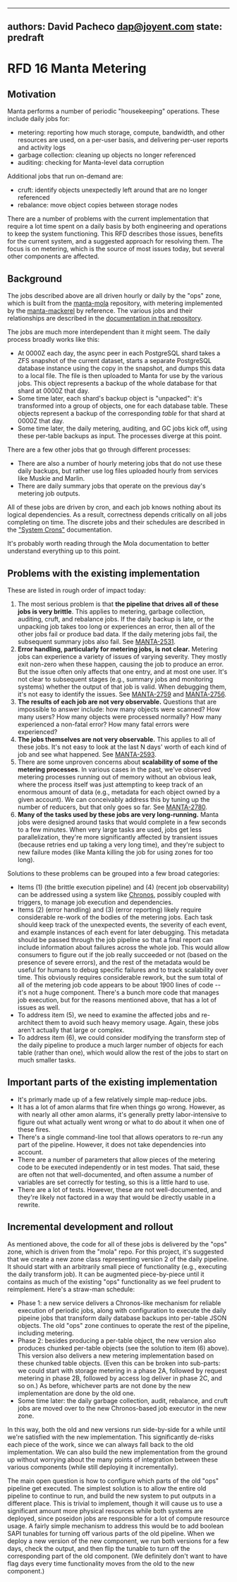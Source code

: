 ----
authors: David Pacheco <dap@joyent.com>
state: predraft
----

<!--
    This Source Code Form is subject to the terms of the Mozilla Public
    License, v. 2.0. If a copy of the MPL was not distributed with this
    file, You can obtain one at http://mozilla.org/MPL/2.0/.
-->

<!--
    Copyright 2015 Joyent, Inc.
-->

# RFD 16 Manta Metering

## Motivation

Manta performs a number of periodic "housekeeping" operations.  These include
daily jobs for:

* metering: reporting how much storage, compute, bandwidth, and other resources
  are used, on a per-user basis, and delivering per-user reports and activity
  logs
* garbage collection: cleaning up objects no longer referenced
* auditing: checking for Manta-level data corruption

Additional jobs that run on-demand are:

* cruft: identify objects unexpectedly left around that are no longer referenced
* rebalance: move object copies between storage nodes

There are a number of problems with the current implementation that require a
lot time spent on a daily basis by both engineering and operations to keep the
system functioning.  This RFD describes those issues, benefits for the current
system, and a suggested approach for resolving them.  The focus is on metering,
which is the source of most issues today, but several other components are
affected.


## Background

The jobs described above are all driven hourly or daily by the "ops" zone, which
is built from the [manta-mola](https://github.com/joyent/manta-mola) repository,
with metering implemented by the
[manta-mackerel](https://github.com/joyent/manta-mackerel) by reference.  The
various jobs and their relationships are described in the [documentation in that
repository](https://github.com/joyent/manta-mola/blob/6f3b46703d9c906ee76ae884755acd377c815b1f/docs/index.md).

The jobs are much more interdependent than it might seem.  The daily process
broadly works like this:

* At 0000Z each day, the async peer in each PostgreSQL shard takes a ZFS
  snapshot of the current dataset, starts a separate PostgreSQL database
  instance using the copy in the snapshot, and dumps this data to a local file.
  The file is then uploaded to Manta for use by the various jobs.  This object
  represents a backup of the whole database for that shard at 0000Z that day.
* Some time later, each shard's backup object is "unpacked": it's transformed
  into a group of objects, one for each database table.  These objects represent
  a backup of the corresponding _table_ for that shard at 0000Z that day.
* Some time later, the daily metering, auditing, and GC jobs kick off, using
  these per-table backups as input.  The processes diverge at this point.

There are a few other jobs that go through different processes:

* There are also a number of hourly metering jobs that do not use these daily
  backups, but rather use log files uploaded hourly from services like Muskie
  and Marlin.
* There are daily summary jobs that operate on the previous day's metering job
  outputs.

All of these jobs are driven by cron, and each job knows nothing about its
logical dependencies.  As a result, correctness depends critically on all jobs
completing on time.  The discrete jobs and their schedules are described in the
["System
Crons"](https://github.com/joyent/manta-mola/blob/6f3b46703d9c906ee76ae884755acd377c815b1f/docs/system-crons.md)
documentation.

It's probably worth reading through the Mola documentation to better understand
everything up to this point.


## Problems with the existing implementation

These are listed in rough order of impact today:

1. The most serious problem is that **the pipeline that drives all of these jobs
   is very brittle**.  This applies to metering, garbage collection, auditing,
   cruft, and rebalance jobs.  If the daily backup is late, or the unpacking job
   takes too long or experiences an error, then all of the other jobs fail or
   produce bad data.  If the daily metering jobs fail, the subsequent summary
   jobs also fail.  See
   [MANTA-2531](https://devhub.joyent.com/jira/browse/MANTA-2531).
2. **Error handling, particularly for metering jobs, is not clear.**  Metering
   jobs can experience a variety of issues of varying severity.  They mostly
   exit non-zero when these happen, causing the job to produce an error.  But
   the issue often only affects that one entry, and at most one user.  It's not
   clear to subsequent stages (e.g., summary jobs and monitoring systems)
   whether the output of that job is valid.  When debugging them, it's not easy
   to identify the issues.  See
   [MANTA-2759](https://devhub.joyent.com/jira/browse/MANTA-2759) and
   [MANTA-2756](https://devhub.joyent.com/jira/browse/MANTA-2756).
3. **The results of each job are not very observable.**  Questions that are
   impossible to answer include: how many objects were scanned?  How many users?
   How many objects were processed normally?  How many experienced a non-fatal
   error?  How many fatal errors were experienced?
4. **The jobs themselves are not very observable.**  This applies to all of
   these jobs.  It's not easy to look at the last N days' worth of each kind of
   job and see what happened.  See
   [MANTA-2593](https://devhub.joyent.com/jira/browse/MANTA-2593).
5. There are some unproven concerns about **scalability of some of the metering
   processes**.  In various cases in the past, we've observed metering processes
   running out of memory without an obvious leak, where the process itself was
   just attempting to keep track of an enormous amount of data (e.g., metadata
   for each object owned by a given account).  We can conceivably address this
   by tuning up the number of reducers, but that only goes so far.  See
   [MANTA-2780](https://devhub.joyent.com/jira/browse/MANTA-2780).
6. **Many of the tasks used by these jobs are very long-running.**  Manta jobs
   were designed around tasks that would complete in a few seconds to a few
   minutes.  When very large tasks are used, jobs get less parallelization,
   they're more significantly affected by transient issues (because retries end
   up taking a very long time), and they're subject to new failure modes (like
   Manta killing the job for using zones for too long).

Solutions to these problems can be grouped into a few broad categories:

* Items (1) (the brittle execution pipeline) and (4) (recent job observability)
  can be addressed using a system like
  [Chronos](https://github.com/joyent/chronos), possibly coupled with triggers,
  to manage job execution and dependencies.
* Items (2) (error handling) and (3) (error reporting) likely require
  considerable re-work of the bodies of the metering jobs.  Each task should
  keep track of the unexpected events, the severity of each event, and example
  instances of each event for later debugging.  This metadata should be passed
  through the job pipeline so that a final report can include information
  about failures across the whole job.  This would allow consumers to figure out
  if the job really succeeded or not (based on the presence of severe errors),
  and the rest of the metadata would be useful for humans to debug specific
  failures and to track scalability over time.  This obviously requires
  considerable rework, but the sum total of all of the metering job code appears
  to be about 1900 lines of code -- it's not a huge component.  There's a bunch
  more code that manages job execution, but for the reasons mentioned above,
  that has a lot of issues as well.
* To address item (5), we need to examine the affected jobs and re-architect
  them to avoid such heavy memory usage.  Again, these jobs aren't actually that
  large or complex.
* To address item (6), we could consider modifying the transform step
  of the daily pipeline to produce a much larger number of objects for each
  table (rather than one), which would allow the rest of the jobs to start on
  much smaller tasks.


## Important parts of the existing implementation

* It's primarly made up of a few relatively simple map-reduce jobs.
* It has a lot of amon alarms that fire when things go wrong.  However, as with
  nearly all other amon alarms, it's generally pretty labor-intensive to figure
  out what actually went wrong or what to do about it when one of these fires.
* There's a single command-line tool that allows operators to re-run any part of
  the pipeline.  However, it does not take dependencies into account.
* There are a number of parameters that allow pieces of the metering code to be
  executed independently or in test modes.  That said, these are often not that
  well-documented, and often assume a number of variables are set correctly for
  testing, so this is a little hard to use.
* There are a lot of tests.  However, these are not well-documented, and they're
  likely not factored in a way that would be directly usable in a rewrite.


## Incremental development and rollout

As mentioned above, the code for all of these jobs is delivered by the "ops"
zone, which is driven from the "mola" repo.  For this project, it's suggested
that we create a new zone class representing version 2 of the daily pipeline.
It should start with an arbitrarily small piece of functionality (e.g.,
executing the daily transform job).  It can be augmented piece-by-piece until it
contains as much of the existing "ops" functionality as we feel prudent to
reimplement.  Here's a straw-man schedule:

* Phase 1: a new service delivers a Chronos-like mechanism for reliable
  execution of periodic jobs, along with configuration to execute the daily
  pipeine jobs that transform daily database backups into per-table JSON
  objects.  The old "ops" zone continues to operate the rest of the pipeline,
  including metering.
* Phase 2: besides producing a per-table object, the new version also produces
  chunked per-table objects (see the solution to item (6) above).  This version
  also delivers a new metering implementation based on these chunked table
  objects.  (Even this can be broken into sub-parts: we could start with storage
  metering in a phase 2A, followed by request metering in phase 2B, followed by
  access log deliver in phase 2C, and so on.)  As before, whichever parts are
  not done by the new implementation are done by the old one.
* Some time later: the daily garbage collection, audit, rebalance, and cruft
  jobs are moved over to the new Chronos-based job executor in the new zone.

In this way, both the old and new versions run side-by-side for a while until
we're satisfied with the new implementation.  This significantly de-risks each
piece of the work, since we can always fall back to the old implementation.  We
can also build the new implementation from the ground up without worrying about
the many points of integration between these various components (while still
deploying it incrementally).

The main open question is how to configure which parts of the old "ops" pipeline
get executed.  The simplest solution is to allow the entire old pipeline to
continue to run, and build the new system to put outputs in a different place.
This is trivial to implement, though it will cause us to use a significant
amount more physical resources while both systems are deployed, since poseidon
jobs are responsible for a lot of compute resource usage.  A fairly simple
mechanism to address this would be to add boolean SAPI tunables for turning off
various parts of the old pipeline.  When we deploy a new version of the new
component, we run both versions for a few days, check the output, and then flip
the tunable to turn off the corresponding part of the old component.  (We
definitely don't want to have flag days every time functionality moves from the
old to the new component.)
